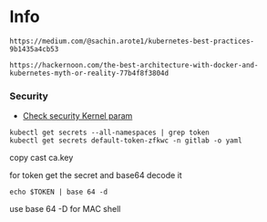 # Info 

```
https://medium.com/@sachin.arote1/kubernetes-best-practices-9b1435a4cb53
```

```
https://hackernoon.com/the-best-architecture-with-docker-and-kubernetes-myth-or-reality-77b4f8f3804d
```


### Security 


* [Check security Kernel param](https://github.com/a13xp0p0v/kconfig-hardened-check)


```
kubectl get secrets --all-namespaces | grep token
kubectl get secrets default-token-zfkwc -n gitlab -o yaml
```

copy cast ca.key

for token get the secret and base64 decode it

```
echo $TOKEN | base 64 -d 
```

use base 64 -D for MAC shell 



